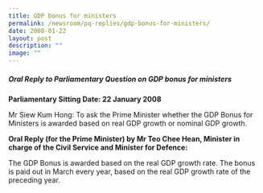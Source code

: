 ```yaml
---
title: GDP bonus for ministers
permalink: /newsroom/pq-replies/gdp-bonus-for-ministers/
date: 2008-01-22
layout: post
description: ""
image: ""
---
```

##### Oral Reply to Parliamentary Question on GDP bonus for ministers

**Parliamentary Sitting Date: 22 January 2008**

Mr Siew Kum Hong: To ask the Prime Minister whether the GDP Bonus for Ministers is awarded based on real GDP growth or nominal GDP growth.

**Oral Reply (for the Prime Minister) by Mr Teo Chee Hean, Minister in charge of the Civil Service and Minister for Defence:**

The GDP Bonus is awarded based on the real GDP growth rate. The bonus is paid out in March every year, based on the real GDP growth rate of the preceding year.